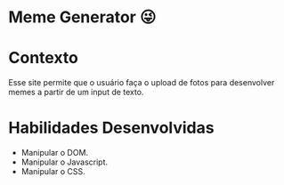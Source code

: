 # Meme Generator 😜

# Contexto
Esse site permite que o usuário faça o upload de fotos para desenvolver memes a partir de um input de texto.

# Habilidades Desenvolvidas

- Manipular o DOM.
- Manipular o Javascript.
- Manipular o CSS.

<!--
 ## Técnologias usadas
--> 

